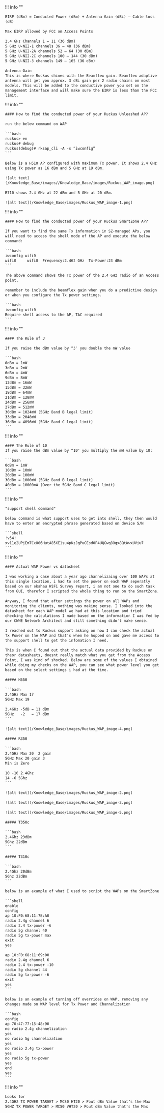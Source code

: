 !!! info ""

    EIRP (dBm) = Conducted Power (dBm) + Antenna Gain (dBi) – Cable loss (dB)

    Max EIRP allowed by FCC on Access Points

    2.4 GHz Channels 1 – 11 (36 dBm)
    5 GHz U-NII-1 channels 36 – 48 (36 dBm)
    5 GHz U-NII-2A channels 52 – 64 (30 dBm)
    5 GHz U-NII-2C channels 100 – 144 (30 dBm)
    5 GHz U-NII-3 channels 149 – 165 (36 dBm)

    Antenna Gain
    This is where Ruckus shines with the Beamflex gain. Beamflex adaptive antenna will get you approx. 3 dBi gain per 2 radio chains on most models. This will be added to the conductive power you set on the management interface and will make sure the EIRP is less than the FCC limit.

!!! info ""

    #### How to find the conducted power of your Ruckus Unleashed AP?

    run the below command on WAP

    ```bash
    ruckus> en
    ruckus# debug
    ruckus(debug)# rksap_cli -A -s “iwconfig”
    ```

    Below is a H510 AP configured with maximum Tx power. It shows 2.4 GHz using Tx power as 16 dBm and 5 GHz at 19 dBm.

    ![alt text](/Knowledge_Base/images//Knowledge_Base/images/Ruckus_WAP_image.png)

    R710 shows 2.4 GHz at 22 dBm and 5 GHz at 20 dBm.
    
    ![alt text](/Knowledge_Base/images/Ruckus_WAP_image-1.png)

!!! info ""

    #### How to find the conducted power of your Ruckus SmartZone AP?

    If you want to find the same Tx information in SZ-managed APs, you will need to access the shell mode of the AP and execute the below command:

    ```bash
    iwconfig wifi0
    wifi0     wifi0  Frequency:2.462 GHz  Tx-Power:23 dBm
    ```

    The above command shows the Tx power of the 2.4 GHz radio of an Access point.

    remember to include the beamflex gain when you do a predictive design or when you configure the Tx power settings. 

    ```bash
    iwconfig wifi0
    Require shell access to the AP, TAC required
    ```

!!! info ""

    #### The Rule of 3

    If you raise the dBm value by “3″ you double the mW value

    ```bash
    0dBm = 1mW
    3dBm = 2mW
    6dBm = 4mW
    9dBm = 8mW
    12dBm = 16mW
    15dBm = 32mW
    18dBm = 64mW
    21dBm = 128mW
    24dBm = 256mW
    27dBm = 512mW
    30dBm = 1024mW (5GHz Band B legal limit)
    33dBm = 2048mW
    36dBm = 4096mW (5GHz Band C legal limit)
    ```

!!! info ""

    #### The Rule of 10
    If you raise the dBm value by “10″ you multiply the mW value by 10:

    ```bash
    0dBm = 1mW
    10dBm = 10mW
    20dBm = 100mW
    30dBm = 1000mW (5GHz Band B legal limit)
    40dBm = 10000mW (Over the 5GHz Band C legal limit)
    ```

!!! info ""

    "support shell command"

    below command is what support uses to get into shell, they then would have to enter an encrypted phrase generated based on device S/N

    ```shell
    !v54!
    xv11e2UPjEmTCx806HutA85XE1su4pKzJgPuCEod0P4UQGwq8Ogx8QtWwxUViu7
    ```

!!! info ""

    #### Actual WAP Power vs datasheet

    I was working a case about a year ago channelizaing over 100 WAPs at this single location, i had to set the power on each WAP seperatly based on our ekahau WiFi Survey report, i am not one to do such task from GUI, therefor I scripted the whole thing to run on the SmartZone.

    Anyway, I found that after settings the power on all WAPs and monitoring the clients, nothing was making sense. I looked into the datasheet for each WAP model we had at this location and tried checking the calculations I made based on the information I was fed by our CWNE Network Architect and still something didn't make sense.

    I reached out to Ruckus support asking on how I can check the actual Tx Power on the WAP and that's when he hopped on and gave me access to the support shell to get the infomation I need.

    This is when I found out that the actual data provided by Ruckus on theor datasheets, doesnt really match what you get from the Access Point, I was kind of shocked. Below are some of the values I obtained while doing my checks on the WAP, you can see what power level you get based on the select settings i had at the time.

    ##### H550

    ```bash
    2.4GHz Max 17
    5GHz Max 19

    2.4GHz -5dB = 11 dBm
    5GHz   -2   = 17 dBm
    ```
    
    ![alt text](/Knowledge_Base/images/Ruckus_WAP_image-4.png)

    ##### R350
    
    ```bash
    2.4GHz Max 20  2 gain
    5GHz Max 20 gain 3
    Min is Zero
    
    10 -10 2.4Ghz
    14 -6 5Ghz
    ```

    ![alt text](/Knowledge_Base/images/Ruckus_WAP_image-2.png)

    ![alt text](/Knowledge_Base/images/Ruckus_WAP_image-3.png)

    ![alt text](/Knowledge_Base/images/Ruckus_WAP_image-5.png)

    ##### T350c
    
    ```bash
    2.4Ghz 23dBm
    5Ghz 22dBm
    ```

    ##### T310c
    
    ```bash
    2.4Ghz 20dBm
    5Ghz 22dBm 
    ```

    below is an example of what I used to script the WAPs on the SmartZone

    ```shell
    enable
    config
    ap 10:F0:68:11:7E:A0
    radio 2.4g channel 6
    radio 2.4 tx-power -6
    radio 5g channel 40
    radio 5g tx-power max
    exit
    yes

    ap 10:F0:68:11:69:00
    radio 2.4g channel 6
    radio 2.4 tx-power -10
    radio 5g channel 44
    radio 5g tx-power -6
    exit
    yes
    ```

    below is an example of turning off overrides on WAP, removing any changes made on WAP level for Tx Power and Channelization

    ```bash
    config
    ap 70:47:77:15:48:90
    no radio 2.4g channelization
    yes
    no radio 5g channelization
    yes
    no radio 2.4g tx-power
    yes
    no radio 5g tx-power
    yes
    end
    yes
    ```

!!! info ""

    Looks for
    2.4GHZ TX POWER TARGET > MCS0 HT20 > Pout dBm Value that's the Max
    5GHZ TX POWER TARGET > MCS0 VHT20 > Pout dBm Value that's the Max